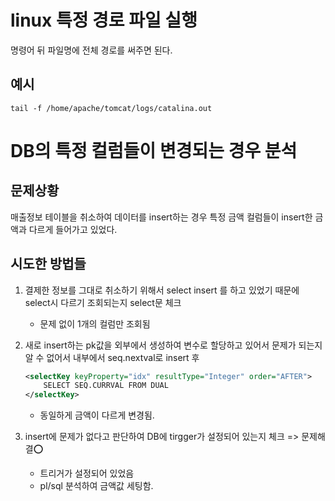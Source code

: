 #   linux 특정 경로 파일 실행

명령어 뒤 파일명에 전체 경로를 써주면 된다.

## 예시

```
tail -f /home/apache/tomcat/logs/catalina.out
```

#   DB의 특정 컬럼들이 변경되는 경우 분석

##   문제상황

매출정보 테이블을 취소하여 데이터를 insert하는 경우 특정 금액 컬럼들이 insert한 금액과 다르게 들어가고 있었다.

##  시도한 방법들

1.  결제한 정보를 그대로 취소하기 위해서 select insert 를 하고 있었기 때문에 select시 다르기 조회되는지 select문 체크
    -   문제 없이 1개의 컬럼만 조회됨

1.  새로 insert하는 pk값을 외부에서 생성하여 변수로 할당하고 있어서 문제가 되는지 알 수 없어서 내부에서 seq.nextval로 insert 후

    ```xml
    <selectKey keyProperty="idx" resultType="Integer" order="AFTER">
        SELECT SEQ.CURRVAL FROM DUAL
    </selectKey>
    ```

    -   동일하게 금액이 다르게 변경됨.

1.  insert에 문제가 없다고 판단하여 DB에 tirgger가 설정되어 있는지 체크 => 문제해결⭕
    -   트리거가 설정되어 있었음
    -   pl/sql 분석하여 금액값 세팅함.




